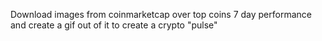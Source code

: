 Download images from coinmarketcap over top coins 7 day performance and create a gif out of it to create a crypto "pulse" 
